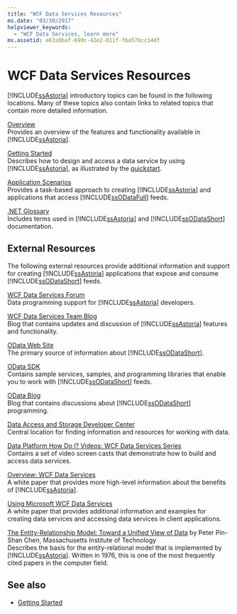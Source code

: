 ```yaml
---
title: "WCF Data Services Resources"
ms.date: "03/30/2017"
helpviewer_keywords: 
  - "WCF Data Services, learn more"
ms.assetid: e63a9baf-699c-42e2-b11f-fba57bcc14df
---
```

# WCF Data Services Resources
[!INCLUDE[ssAstoria](../../../../includes/ssastoria-md.md)] introductory topics can be found in the following locations. Many of these topics also contain links to related topics that contain more detailed information.  
  
 [Overview](wcf-data-services-overview.md)  
 Provides an overview of the features and functionality available in [!INCLUDE[ssAstoria](../../../../includes/ssastoria-md.md)].  
  
 [Getting Started](../adonet/ef/getting-started.md)  
 Describes how to design and access a data service by using [!INCLUDE[ssAstoria](../../../../includes/ssastoria-md.md)], as illustrated by the [quickstart](quickstart-wcf-data-services.md).  
  
 [Application Scenarios](application-scenarios-wcf-data-services.md)  
 Provides a task-based approach to creating [!INCLUDE[ssAstoria](../../../../includes/ssastoria-md.md)] and applications that access [!INCLUDE[ssODataFull](../../../../includes/ssodatafull-md.md)] feeds.  
  
 [.NET Glossary](../../../standard/glossary.md)  
 Includes terms used in [!INCLUDE[ssAstoria](../../../../includes/ssastoria-md.md)] and [!INCLUDE[ssODataShort](../../../../includes/ssodatashort-md.md)] documentation.  
  
## External Resources  
 The following external resources provide additional information and support for creating [!INCLUDE[ssAstoria](../../../../includes/ssastoria-md.md)] applications that expose and consume [!INCLUDE[ssODataShort](../../../../includes/ssodatashort-md.md)] feeds.  
  
 [WCF Data Services Forum](https://go.microsoft.com/fwlink/?LinkId=150512)  
 Data programming support for [!INCLUDE[ssAstoria](../../../../includes/ssastoria-md.md)] developers.  
  
 [WCF Data Services Team Blog](https://go.microsoft.com/fwlink/?LinkId=150511)  
 Blog that contains updates and discussion of [!INCLUDE[ssAstoria](../../../../includes/ssastoria-md.md)] features and functionality.  
  
 [OData Web Site](https://go.microsoft.com/fwlink/?LinkID=184554)  
 The primary source of information about [!INCLUDE[ssODataShort](../../../../includes/ssodatashort-md.md)].  
  
 [OData SDK](https://go.microsoft.com/fwlink/?LinkID=185248)  
 Contains sample services, samples, and programming libraries that enable you to work with [!INCLUDE[ssODataShort](../../../../includes/ssodatashort-md.md)] feeds.  
  
 [OData Blog](https://go.microsoft.com/fwlink/?LinkId=185868)  
 Blog that contains discussions about [!INCLUDE[ssODataShort](../../../../includes/ssodatashort-md.md)] programming.  
  
 [Data Access and Storage Developer Center](https://go.microsoft.com/fwlink/?LinkId=91903)  
 Central location for finding information and resources for working with data.  
  
 [Data Platform How Do I? Videos: WCF Data Services Series](https://go.microsoft.com/fwlink/?LinkId=124600)  
 Contains a set of video screen casts that demonstrate how to build and access data services.  
  
 [Overview: WCF Data Services](https://go.microsoft.com/fwlink/?LinkID=131074)  
 A white paper that provides more high-level information about the benefits of [!INCLUDE[ssAstoria](../../../../includes/ssastoria-md.md)].  
  
 [Using Microsoft WCF Data Services](https://go.microsoft.com/fwlink/?LinkID=131075)  
 A white paper that provides additional information and examples for creating data services and accessing data services in client applications.  
  
 [The Entity-Relationship Model: Toward a Unified View of Data](https://go.microsoft.com/fwlink/?LinkId=91909) by Peter Pin-Shan Chen, Massachusetts Institute of Technology  
 Describes the basis for the entity-relational model that is implemented by [!INCLUDE[ssAstoria](../../../../includes/ssastoria-md.md)]. Written in 1976, this is one of the most frequently cited papers in the computer field.  
  
## See also

- [Getting Started](getting-started-with-wcf-data-services.md)
